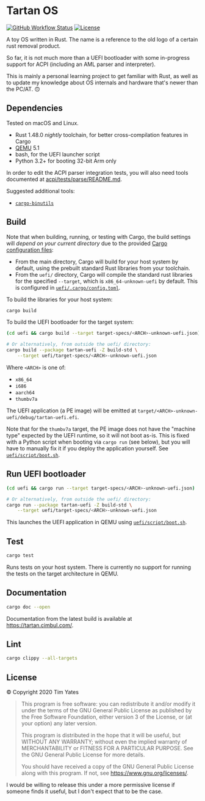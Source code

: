 # Tartan OS

[![GitHub Workflow Status](https://img.shields.io/github/workflow/status/cimbul/tartan-os/Build)](https://github.com/cimbul/tartan-os/actions?query=workflow%3ABuild)
[![License](https://img.shields.io/github/license/cimbul/tartan-os)](./LICENSE)

A toy OS written in Rust. The name is a reference to the old logo of a certain rust
removal product.

So far, it is not much more than a UEFI bootloader with some in-progress support for ACPI
(including an AML parser and interpreter).

This is mainly a personal learning project to get familiar with Rust, as well as to update
my knowledge about OS internals and hardware that's newer than the PC/AT. 🙃


## Dependencies

Tested on macOS and Linux.

  * Rust 1.48.0 _nightly_ toolchain, for better cross-compilation features in Cargo
  * [QEMU](https://www.qemu.org/) 5.1
  * bash, for the UEFI launcher script
  * Python 3.2+ for booting 32-bit Arm only

In order to edit the ACPI parser integration tests, you will also need tools documented
at [acpi/tests/parse/README.md](acpi/tests/parse/).

Suggested additional tools:
  * [`cargo-binutils`](https://github.com/rust-embedded/cargo-binutils)


## Build

Note that when building, running, or testing with Cargo, the build settings will *depend
on your current directory* due to the provided [Cargo configuration
files](https://doc.rust-lang.org/cargo/reference/config.html):
  * From the main directory, Cargo will build for your host system by default, using the
    prebuilt standard Rust libraries from your toolchain.
  * From the `uefi/` directory, Cargo will compile the standard rust libraries for the
    specified `--target`, which is `x86_64-unknown-uefi` by default. This is configured in
    [`uefi/.cargo/config.toml`](uefi/.cargo/config.toml).

To build the libraries for your host system:

```bash
cargo build
```

To build the UEFI bootloader for the target system:

```bash
(cd uefi && cargo build --target target-specs/<ARCH>-unknown-uefi.json)

# Or alternatively, from outside the uefi/ directory:
cargo build --package tartan-uefi -Z build-std \
    --target uefi/target-specs/<ARCH>-unknown-uefi.json
```

Where `<ARCH>` is one of:
  * `x86_64`
  * `i686`
  * `aarch64`
  * `thumbv7a`

The UEFI application (a PE image) will be emitted at
`target/<ARCH>-unknown-uefi/debug/tartan-uefi.efi`.

Note that for the `thumbv7a` target, the PE image does not have the "machine type"
expected by the UEFI runtime, so it will not boot as-is. This is fixed with a Python
script when booting via `cargo run` (see below), but you will have to manually fix it if
you deploy the application yourself. See [`uefi/script/boot.sh`](uefi/script/boot.sh).


## Run UEFI bootloader

```bash
(cd uefi && cargo run --target target-specs/<ARCH>-unknown-uefi.json)

# Or alternatively, from outside the uefi/ directory:
cargo run --package tartan-uefi -Z build-std \
    --target uefi/target-specs/<ARCH>-unknown-uefi.json
```

This launches the UEFI application in QEMU using
[`uefi/script/boot.sh`](uefi/script/boot.sh).


## Test

```bash
cargo test
```

Runs tests on your host system. There is currently no support for running the tests on the
target architecture in QEMU.


## Documentation

```bash
cargo doc --open
```

Documentation from the latest build is available at https://tartan.cimbul.com/.


## Lint

```bash
cargo clippy --all-targets
```


## License

© Copyright 2020 Tim Yates

> This program is free software: you can redistribute it and/or modify
> it under the terms of the GNU General Public License as published by
> the Free Software Foundation, either version 3 of the License, or
> (at your option) any later version.
>
> This program is distributed in the hope that it will be useful,
> but WITHOUT ANY WARRANTY; without even the implied warranty of
> MERCHANTABILITY or FITNESS FOR A PARTICULAR PURPOSE.  See the
> GNU General Public License for more details.
>
> You should have received a copy of the GNU General Public License
> along with this program.  If not, see <https://www.gnu.org/licenses/>.

I would be willing to release this under a more permissive license if someone finds it
useful, but I don't expect that to be the case.
